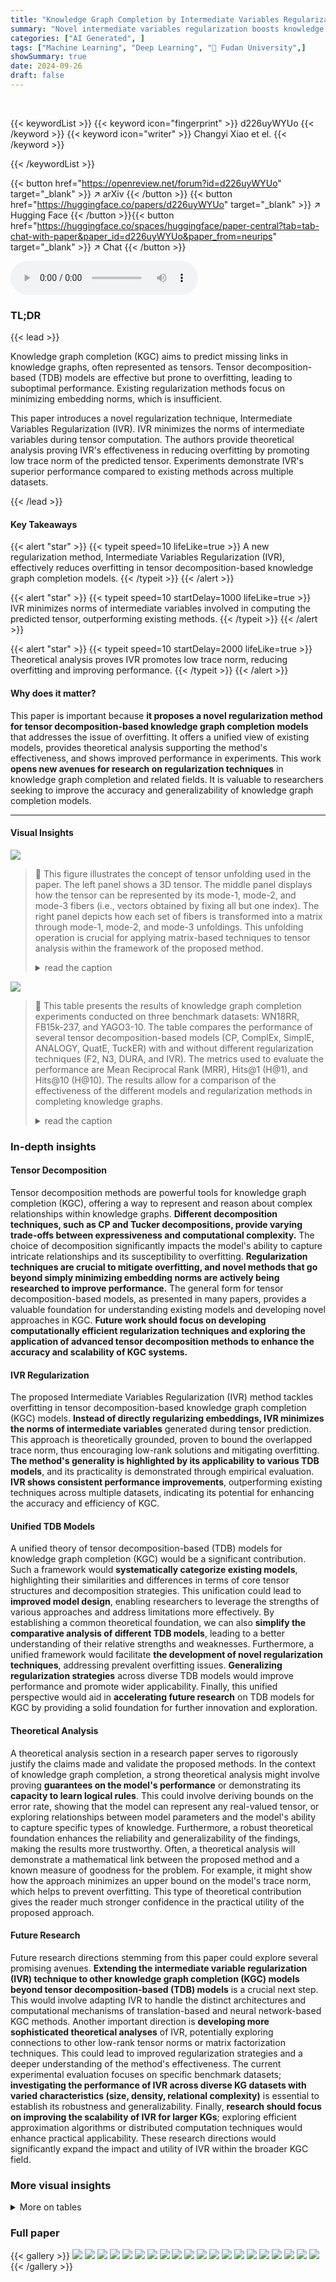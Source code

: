 ```yaml
---
title: "Knowledge Graph Completion by Intermediate Variables Regularization"
summary: "Novel intermediate variables regularization boosts knowledge graph completion!"
categories: ["AI Generated", ]
tags: ["Machine Learning", "Deep Learning", "🏢 Fudan University",]
showSummary: true
date: 2024-09-26
draft: false
---
```


<br>

{{< keywordList >}}
{{< keyword icon="fingerprint" >}} d226uyWYUo {{< /keyword >}}
{{< keyword icon="writer" >}} Changyi Xiao et el. {{< /keyword >}}
 
{{< /keywordList >}}

{{< button href="https://openreview.net/forum?id=d226uyWYUo" target="_blank" >}}
↗ arXiv
{{< /button >}}
{{< button href="https://huggingface.co/papers/d226uyWYUo" target="_blank" >}}
↗ Hugging Face
{{< /button >}}{{< button href="https://huggingface.co/spaces/huggingface/paper-central?tab=tab-chat-with-paper&paper_id=d226uyWYUo&paper_from=neurips" target="_blank" >}}
↗ Chat
{{< /button >}}




<audio controls>
    <source src="https://ai-paper-reviewer.com/d226uyWYUo/podcast.wav" type="audio/wav">
    Your browser does not support the audio element.
</audio>


### TL;DR


{{< lead >}}

Knowledge graph completion (KGC) aims to predict missing links in knowledge graphs, often represented as tensors.  Tensor decomposition-based (TDB) models are effective but prone to overfitting, leading to suboptimal performance. Existing regularization methods focus on minimizing embedding norms, which is insufficient. 

This paper introduces a novel regularization technique, Intermediate Variables Regularization (IVR). IVR minimizes the norms of intermediate variables during tensor computation.  The authors provide theoretical analysis proving IVR's effectiveness in reducing overfitting by promoting low trace norm of the predicted tensor.  Experiments demonstrate IVR's superior performance compared to existing methods across multiple datasets.

{{< /lead >}}


#### Key Takeaways

{{< alert "star" >}}
{{< typeit speed=10 lifeLike=true >}} A new regularization method, Intermediate Variables Regularization (IVR), effectively reduces overfitting in tensor decomposition-based knowledge graph completion models. {{< /typeit >}}
{{< /alert >}}

{{< alert "star" >}}
{{< typeit speed=10 startDelay=1000 lifeLike=true >}} IVR minimizes norms of intermediate variables involved in computing the predicted tensor, outperforming existing methods. {{< /typeit >}}
{{< /alert >}}

{{< alert "star" >}}
{{< typeit speed=10 startDelay=2000 lifeLike=true >}} Theoretical analysis proves IVR promotes low trace norm, reducing overfitting and improving performance. {{< /typeit >}}
{{< /alert >}}

#### Why does it matter?
This paper is important because **it proposes a novel regularization method for tensor decomposition-based knowledge graph completion models** that addresses the issue of overfitting.  It offers a unified view of existing models, provides theoretical analysis supporting the method's effectiveness, and shows improved performance in experiments. This work **opens new avenues for research on regularization techniques** in knowledge graph completion and related fields. It is valuable to researchers seeking to improve the accuracy and generalizability of knowledge graph completion models.

------
#### Visual Insights



![](https://ai-paper-reviewer.com/d226uyWYUo/figures_4_1.jpg)

> 🔼 This figure illustrates the concept of tensor unfolding used in the paper.  The left panel shows a 3D tensor. The middle panel displays how the tensor can be represented by its mode-1, mode-2, and mode-3 fibers (i.e., vectors obtained by fixing all but one index). The right panel depicts how each set of fibers is transformed into a matrix through mode-1, mode-2, and mode-3 unfoldings. This unfolding operation is crucial for applying matrix-based techniques to tensor analysis within the framework of the proposed method.
> <details>
> <summary>read the caption</summary>
> Figure 1: Left shows a 3rd-order tensor. Middle describes the corresponding mode-i fibers of the tensor. Fibers are the higher-order analogue of matrix rows and columns. A fiber is defined by fixing every index but one. Right describes the corresponding mode-i unfolding of the tensor. The mode-i unfolding of a tensor arranges the mode-i fibers to be the columns of the resulting matrix.
> </details>





![](https://ai-paper-reviewer.com/d226uyWYUo/tables_7_1.jpg)

> 🔼 This table presents the results of knowledge graph completion experiments conducted on three benchmark datasets: WN18RR, FB15k-237, and YAGO3-10.  The table compares the performance of several tensor decomposition-based models (CP, ComplEx, SimplE, ANALOGY, QuatE, TuckER) with and without different regularization techniques (F2, N3, DURA, and IVR).  The metrics used to evaluate the performance are Mean Reciprocal Rank (MRR), Hits@1 (H@1), and Hits@10 (H@10).  The results allow for a comparison of the effectiveness of the different models and regularization methods in completing knowledge graphs.
> <details>
> <summary>read the caption</summary>
> Table 1: Knowledge graph completion results on WN18RR, FB15k-237 and YAGO3-10 datasets.
> </details>





### In-depth insights


#### Tensor Decomposition
Tensor decomposition methods are powerful tools for knowledge graph completion (KGC), offering a way to represent and reason about complex relationships within knowledge graphs.  **Different decomposition techniques, such as CP and Tucker decompositions, provide varying trade-offs between expressiveness and computational complexity.**  The choice of decomposition significantly impacts the model's ability to capture intricate relationships and its susceptibility to overfitting.  **Regularization techniques are crucial to mitigate overfitting, and novel methods that go beyond simply minimizing embedding norms are actively being researched to improve performance.** The general form for tensor decomposition-based models, as presented in many papers, provides a valuable foundation for understanding existing models and developing novel approaches in KGC.  **Future work should focus on developing computationally efficient regularization techniques and exploring the application of advanced tensor decomposition methods to enhance the accuracy and scalability of KGC systems.**

#### IVR Regularization
The proposed Intermediate Variables Regularization (IVR) method tackles overfitting in tensor decomposition-based knowledge graph completion (KGC) models.  **Instead of directly regularizing embeddings, IVR minimizes the norms of intermediate variables** generated during tensor prediction. This approach is theoretically grounded, proven to bound the overlapped trace norm, thus encouraging low-rank solutions and mitigating overfitting.  **The method's generality is highlighted by its applicability to various TDB models**, and its practicality is demonstrated through empirical evaluation. **IVR shows consistent performance improvements**, outperforming existing techniques across multiple datasets, indicating its potential for enhancing the accuracy and efficiency of KGC.

#### Unified TDB Models
A unified theory of tensor decomposition-based (TDB) models for knowledge graph completion (KGC) would be a significant contribution.  Such a framework would **systematically categorize existing models**, highlighting their similarities and differences in terms of core tensor structures and decomposition strategies.  This unification could lead to **improved model design**, enabling researchers to leverage the strengths of various approaches and address limitations more effectively.  By establishing a common theoretical foundation, we can also **simplify the comparative analysis of different TDB models**, leading to a better understanding of their relative strengths and weaknesses.  Furthermore, a unified framework would facilitate **the development of novel regularization techniques**, addressing prevalent overfitting issues.  **Generalizing regularization strategies** across diverse TDB models would improve performance and promote wider applicability.  Finally, this unified perspective would aid in **accelerating future research** on TDB models for KGC by providing a solid foundation for further innovation and exploration.

#### Theoretical Analysis
A theoretical analysis section in a research paper serves to rigorously justify the claims made and validate the proposed methods.  In the context of knowledge graph completion, a strong theoretical analysis might involve proving **guarantees on the model's performance** or demonstrating its **capacity to learn logical rules**.  This could involve deriving bounds on the error rate, showing that the model can represent any real-valued tensor, or exploring relationships between model parameters and the model's ability to capture specific types of knowledge.  Furthermore, a robust theoretical foundation enhances the reliability and generalizability of the findings, making the results more trustworthy.  Often, a theoretical analysis will demonstrate a mathematical link between the proposed method and a known measure of goodness for the problem.  For example, it might show how the approach minimizes an upper bound on the model's trace norm, which helps to prevent overfitting.  This type of theoretical contribution gives the reader much stronger confidence in the practical utility of the proposed approach.

#### Future Research
Future research directions stemming from this paper could explore several promising avenues. **Extending the intermediate variable regularization (IVR) technique to other knowledge graph completion (KGC) models beyond tensor decomposition-based (TDB) models** is a crucial next step. This would involve adapting IVR to handle the distinct architectures and computational mechanisms of translation-based and neural network-based KGC methods.  Another important direction is **developing more sophisticated theoretical analyses** of IVR, potentially exploring connections to other low-rank tensor norms or matrix factorization techniques. This could lead to improved regularization strategies and a deeper understanding of the method's effectiveness.  The current experimental evaluation focuses on specific benchmark datasets; **investigating the performance of IVR across diverse KG datasets with varied characteristics (size, density, relational complexity)** is essential to establish its robustness and generalizability.  Finally, **research should focus on improving the scalability of IVR for larger KGs**; exploring efficient approximation algorithms or distributed computation techniques would enhance practical applicability.  These research directions would significantly expand the impact and utility of IVR within the broader KGC field.


### More visual insights




<details>
<summary>More on tables
</summary>


![](https://ai-paper-reviewer.com/d226uyWYUo/tables_8_1.jpg)
> 🔼 This table presents the performance of various knowledge graph completion (KGC) models on three benchmark datasets: WN18RR, FB15k-237, and YAGO3-10.  The models are evaluated using the metrics Mean Reciprocal Rank (MRR), Hits@1 (H@1), and Hits@10 (H@10).  For each dataset, the table shows the performance of several tensor decomposition-based models, both with and without different regularization techniques (F2, N3, DURA, and the proposed IVR).  This allows for a comparison of the effectiveness of these different regularization methods on improving the performance of the underlying KGC models. 
> <details>
> <summary>read the caption</summary>
> Table 1: Knowledge graph completion results on WN18RR, FB15k-237 and YAGO3-10 datasets.
> </details>

![](https://ai-paper-reviewer.com/d226uyWYUo/tables_8_2.jpg)
> 🔼 This table presents the results of experiments conducted on the Kinship dataset using the TuckER model and three variations of the proposed IVR regularization method: TuckER-IVR-1, TuckER-IVR-2, and TuckER-IVR.  Each variation uses a different upper bound for the overlapped trace norm, a measure of tensor rank that reflects the correlation among entities and relations. The table shows the overlapped trace norms for each mode (||X(1)||*, ||X(2)||*, ||X(3)||*) and their sum L(X) for each method.  The results demonstrate the effectiveness of the IVR method in minimizing the overlapped trace norm, indicating successful regularization and alleviating overfitting.
> <details>
> <summary>read the caption</summary>
> Table 3: The results on Kinship dataset with different upper bounds.
> </details>

![](https://ai-paper-reviewer.com/d226uyWYUo/tables_19_1.jpg)
> 🔼 This table presents the results of knowledge graph completion experiments conducted on three benchmark datasets: WN18RR, FB15k-237, and YAGO3-10.  The table compares the performance of several tensor decomposition-based (TDB) models, including CP, ComplEx, SimplE, ANALOGY, QuatE, and TuckER, with and without different regularization techniques (F2, N3, DURA, and IVR). For each model and dataset, the table reports the Mean Reciprocal Rank (MRR), Hits@1, and Hits@10, which are standard metrics for evaluating knowledge graph completion performance.  These results demonstrate the relative effectiveness of different models and regularization strategies in knowledge graph completion. 
> <details>
> <summary>read the caption</summary>
> Table 1: Knowledge graph completion results on WN18RR, FB15k-237 and YAGO3-10 datasets.
> </details>

![](https://ai-paper-reviewer.com/d226uyWYUo/tables_19_2.jpg)
> 🔼 This table presents the results of knowledge graph completion experiments conducted on three benchmark datasets: WN18RR, FB15k-237, and YAGO3-10.  The table compares the performance of several tensor decomposition-based (TDB) models, both with and without the proposed intermediate variables regularization (IVR).  The evaluation metrics used are Mean Reciprocal Rank (MRR), Hits@1 (H@1), and Hits@10 (H@10). Each row represents a different TDB model (e.g., CP, ComplEx, SimplE, ANALOGY, QuatE, TuckER), and each column shows the performance for a specific metric on one of the datasets.  Variations of the models with different regularization techniques (F2, N3, DURA, and IVR) are included for comparison, demonstrating the effectiveness of the proposed IVR method.
> <details>
> <summary>read the caption</summary>
> Table 1: Knowledge graph completion results on WN18RR, FB15k-237 and YAGO3-10 datasets.
> </details>

![](https://ai-paper-reviewer.com/d226uyWYUo/tables_19_3.jpg)
> 🔼 This table presents the results of knowledge graph completion experiments conducted on three benchmark datasets: WN18RR, FB15k-237, and YAGO3-10.  The table compares the performance of several tensor decomposition-based (TDB) models, including CP, ComplEx, SimplE, ANALOGY, QuatE, and TuckER, both with and without the proposed Intermediate Variables Regularization (IVR).  For each model, the Mean Reciprocal Rank (MRR) and Hits@1 and Hits@10 metrics are reported, providing a comprehensive performance evaluation across different models and datasets. 
> <details>
> <summary>read the caption</summary>
> Table 1: Knowledge graph completion results on WN18RR, FB15k-237 and YAGO3-10 datasets.
> </details>

![](https://ai-paper-reviewer.com/d226uyWYUo/tables_20_1.jpg)
> 🔼 This table presents the results of knowledge graph completion experiments conducted on three benchmark datasets: WN18RR, FB15k-237, and YAGO3-10.  The table compares the performance of several tensor decomposition-based (TDB) models, including CP, ComplEx, SimplE, ANALOGY, QuatE, and TuckER, both with and without the proposed intermediate variables regularization (IVR).  The evaluation metrics used are Mean Reciprocal Rank (MRR), Hits@1, and Hits@10, providing a comprehensive assessment of each model's ability to predict missing links in the knowledge graph.
> <details>
> <summary>read the caption</summary>
> Table 1: Knowledge graph completion results on WN18RR, FB15k-237 and YAGO3-10 datasets.
> </details>

![](https://ai-paper-reviewer.com/d226uyWYUo/tables_21_1.jpg)
> 🔼 The table presents the performance of different knowledge graph completion (KGC) models on three benchmark datasets: WN18RR, FB15k-237, and YAGO3-10.  Each model's performance is measured using three metrics: Mean Reciprocal Rank (MRR), Hits@1 (H@1), and Hits@10 (H@10).  The table compares the performance of several tensor decomposition-based (TDB) models (CP, ComplEx, SimplE, ANALOGY, QuatE, TuckER) with and without the proposed intermediate variables regularization (IVR).  The results show the effectiveness of the proposed regularization technique across various models and datasets.
> <details>
> <summary>read the caption</summary>
> Table 1: Knowledge graph completion results on WN18RR, FB15k-237 and YAGO3-10 datasets.
> </details>

![](https://ai-paper-reviewer.com/d226uyWYUo/tables_21_2.jpg)
> 🔼 This table presents the results of knowledge graph completion experiments conducted on three benchmark datasets: WN18RR, FB15k-237, and YAGO3-10.  The table compares different tensor decomposition-based (TDB) models, each evaluated using three metrics (MRR, H@1, H@10).  For each TDB model (CP, ComplEx, SimplE, ANALOGY, QuatE, TuckER), variations incorporating different regularization techniques (F2, N3, DURA, IVR) are also included. This allows for a comprehensive comparison of model performance with and without various regularization methods across multiple datasets.
> <details>
> <summary>read the caption</summary>
> Table 1: Knowledge graph completion results on WN18RR, FB15k-237 and YAGO3-10 datasets.
> </details>

![](https://ai-paper-reviewer.com/d226uyWYUo/tables_21_3.jpg)
> 🔼 This table presents the performance of different knowledge graph completion (KGC) models on three benchmark datasets: WN18RR, FB15k-237, and YAGO3-10.  For each dataset, the table shows the mean reciprocal rank (MRR), hits@1 (H@1), and hits@10 (H@10) metrics. The models compared include various tensor decomposition-based (TDB) models (CP, ComplEx, SimplE, ANALOGY, QuatE, TuckER) with different regularization techniques (F2, N3, DURA, and the proposed IVR).  The results demonstrate the comparative performance of these models with different regularization strategies.
> <details>
> <summary>read the caption</summary>
> Table 1: Knowledge graph completion results on WN18RR, FB15k-237 and YAGO3-10 datasets.
> </details>

</details>




### Full paper

{{< gallery >}}
<img src="https://ai-paper-reviewer.com/d226uyWYUo/1.png" class="grid-w50 md:grid-w33 xl:grid-w25" />
<img src="https://ai-paper-reviewer.com/d226uyWYUo/2.png" class="grid-w50 md:grid-w33 xl:grid-w25" />
<img src="https://ai-paper-reviewer.com/d226uyWYUo/3.png" class="grid-w50 md:grid-w33 xl:grid-w25" />
<img src="https://ai-paper-reviewer.com/d226uyWYUo/4.png" class="grid-w50 md:grid-w33 xl:grid-w25" />
<img src="https://ai-paper-reviewer.com/d226uyWYUo/5.png" class="grid-w50 md:grid-w33 xl:grid-w25" />
<img src="https://ai-paper-reviewer.com/d226uyWYUo/6.png" class="grid-w50 md:grid-w33 xl:grid-w25" />
<img src="https://ai-paper-reviewer.com/d226uyWYUo/7.png" class="grid-w50 md:grid-w33 xl:grid-w25" />
<img src="https://ai-paper-reviewer.com/d226uyWYUo/8.png" class="grid-w50 md:grid-w33 xl:grid-w25" />
<img src="https://ai-paper-reviewer.com/d226uyWYUo/9.png" class="grid-w50 md:grid-w33 xl:grid-w25" />
<img src="https://ai-paper-reviewer.com/d226uyWYUo/10.png" class="grid-w50 md:grid-w33 xl:grid-w25" />
<img src="https://ai-paper-reviewer.com/d226uyWYUo/11.png" class="grid-w50 md:grid-w33 xl:grid-w25" />
<img src="https://ai-paper-reviewer.com/d226uyWYUo/12.png" class="grid-w50 md:grid-w33 xl:grid-w25" />
<img src="https://ai-paper-reviewer.com/d226uyWYUo/13.png" class="grid-w50 md:grid-w33 xl:grid-w25" />
<img src="https://ai-paper-reviewer.com/d226uyWYUo/14.png" class="grid-w50 md:grid-w33 xl:grid-w25" />
<img src="https://ai-paper-reviewer.com/d226uyWYUo/15.png" class="grid-w50 md:grid-w33 xl:grid-w25" />
<img src="https://ai-paper-reviewer.com/d226uyWYUo/16.png" class="grid-w50 md:grid-w33 xl:grid-w25" />
<img src="https://ai-paper-reviewer.com/d226uyWYUo/17.png" class="grid-w50 md:grid-w33 xl:grid-w25" />
<img src="https://ai-paper-reviewer.com/d226uyWYUo/18.png" class="grid-w50 md:grid-w33 xl:grid-w25" />
<img src="https://ai-paper-reviewer.com/d226uyWYUo/19.png" class="grid-w50 md:grid-w33 xl:grid-w25" />
<img src="https://ai-paper-reviewer.com/d226uyWYUo/20.png" class="grid-w50 md:grid-w33 xl:grid-w25" />
{{< /gallery >}}